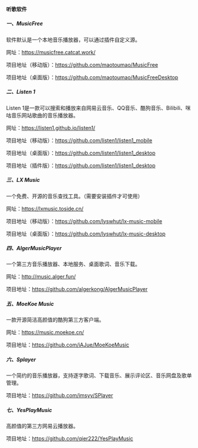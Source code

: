 #### 听歌软件

##### 一、MusicFree

软件默认是一个本地音乐播放器，可以通过插件自定义源。

网址：https://musicfree.catcat.work/

项目地址（移动版）：https://github.com/maotoumao/MusicFree

项目地址（桌面版）：https://github.com/maotoumao/MusicFreeDesktop

##### 二、Listen 1

Listen 1是一款可以搜索和播放来自网易云音乐、QQ音乐、酷狗音乐、Bilibili、咪咕音乐网站歌曲的音乐播放器。

网址：https://listen1.github.io/listen1/

项目地址（移动版）：https://github.com/listen1/listen1_mobile

项目地址（桌面版）：https://github.com/listen1/listen1_desktop

项目地址（插件版）：https://github.com/listen1/listen1_desktop

##### 三、LX Music

一个免费、开源的音乐查找工具。（需要安装插件才可使用）

网址：https://lxmusic.toside.cn/

项目地址（移动版）：https://github.com/lyswhut/lx-music-mobile

项目地址（桌面版）：https://github.com/lyswhut/lx-music-desktop

##### 四、AlgerMusicPlayer

一个第三方音乐播放器、本地服务、桌面歌词、音乐下载。

网址：http://music.alger.fun/

项目地址：https://github.com/algerkong/AlgerMusicPlayer

##### 五、MoeKoe Music

一款开源简洁高颜值的酷狗第三方客户端。

网址：https://music.moekoe.cn/

项目地址：https://github.com/iAJue/MoeKoeMusic

##### 六、Splayer

一个简约的音乐播放器，支持逐字歌词、下载音乐、展示评论区、音乐网盘及歌单管理。

项目地址：https://github.com/imsyy/SPlayer

##### 七、YesPlayMusic

高颜值的第三方网易云播放器。

项目地址：https://github.com/qier222/YesPlayMusic






